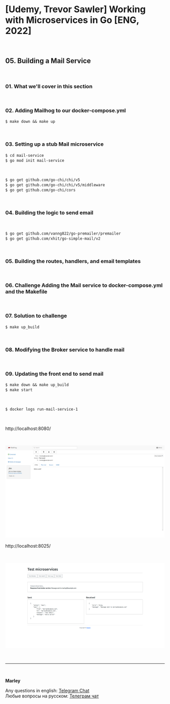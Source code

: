 # [Udemy, Trevor Sawler] Working with Microservices in Go [ENG, 2022]

<br/>

## 05. Building a Mail Service

<br/>

### 01. What we'll cover in this section

<br/>

### 02. Adding Mailhog to our docker-compose.yml

```
$ make down && make up
```

<br/>

### 03. Setting up a stub Mail microservice

```
$ cd mail-service
$ go mod init mail-service
```

<br/>

```
$ go get github.com/go-chi/chi/v5
$ go get github.com/go-chi/chi/v5/middleware
$ go get github.com/go-chi/cors
```

<br/>

### 04. Building the logic to send email

<br/>

```
$ go get github.com/vanng822/go-premailer/premailer
$ go get github.com/xhit/go-simple-mail/v2
```

<br/>

### 05. Building the routes, handlers, and email templates

<br/>

### 06. Challenge Adding the Mail service to docker-compose.yml and the Makefile

<br/>

### 07. Solution to challenge

```
$ make up_build
```

<br/>

### 08. Modifying the Broker service to handle mail

<br/>

### 09. Updating the front end to send mail

```
$ make down && make up_build
$ make start
```

<br/>

```
$ docker logs run-mail-service-1
```

<br/>

http://localhost:8080/

<br/>

![Application](/img/pic-m05-img01.png)

http://localhost:8025/

<br/>

![Application](/img/pic-m05-img02.png)

<br/>

---

<br/>

**Marley**

Any questions in english: <a href="https://jsdev.org/chat/">Telegram Chat</a>  
Любые вопросы на русском: <a href="https://jsdev.ru/chat/">Телеграм чат</a>
